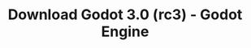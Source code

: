---
# Generated by /tools/generators/src/download_archive_generator !!! do not edit by hand !!!
title: 'Download Godot 3.0 (rc3) - Godot Engine'
type: 'download/archive'
name: '3.0'
flavor: 'rc3'
release_date: '2018-01-24T02:00:00-00:00'
release_notes: 'article/dev-snapshot-godot-3-0-rc-3/'
primaryPlatforms:
  - 'android.apk'
  - 'linux.64'
  - 'macos.universal'
  - 'windows.64'
  - 'linux_server.headless.64'
  - 'web'
  - 'templates'
links:
  android.apk:
    name: 'android.apk'
    title: 'Android'
    caption: 'Universal APK (ARM64 + ARMv7 + x86_64 + x86)'
    tags:
      - 'APK download'
      - 'ARM64/v7'
      - 'x86 (64 & 32 bit)'
    hosts:
      github_builds:
        regular: 'https://github.com/godotengine/godot-builds/releases/download/3.0-rc3/Godot_v3.0-rc3_android_editor.apk'
        mono: '#'
      github:
        regular: 'https://github.com/godotengine/godot/releases/download/3.0-rc3/Godot_v3.0-rc3_android_editor.apk'
        mono: '#'
  linux.64:
    name: 'linux.64'
    title: 'Linux'
    caption: 'Standard (x86_64)'
    tags:
      - '64 bit'
    hosts:
      github_builds:
        regular: 'https://github.com/godotengine/godot-builds/releases/download/3.0-rc3/Godot_v3.0-rc3_x11.64.zip'
        mono: 'https://github.com/godotengine/godot-builds/releases/download/3.0-rc3/Godot_v3.0-rc3_mono_x11_64.zip'
      github:
        regular: 'https://github.com/godotengine/godot/releases/download/3.0-rc3/Godot_v3.0-rc3_x11.64.zip'
        mono: 'https://github.com/godotengine/godot/releases/download/3.0-rc3/Godot_v3.0-rc3_mono_x11_64.zip'
  macos.universal:
    name: 'macos.universal'
    title: 'macOS'
    caption: 'Universal (x86_64 + Apple Silicon)'
    tags:
      - 'Intel/Apple Silicon'
      - '64 bit'
    hosts:
      github_builds:
        regular: 'https://github.com/godotengine/godot-builds/releases/download/3.0-rc3/Godot_v3.0-rc3_osx.universal.zip'
        mono: 'https://github.com/godotengine/godot-builds/releases/download/3.0-rc3/Godot_v3.0-rc3_mono_osx.universal.zip'
      github:
        regular: 'https://github.com/godotengine/godot/releases/download/3.0-rc3/Godot_v3.0-rc3_osx.universal.zip'
        mono: 'https://github.com/godotengine/godot/releases/download/3.0-rc3/Godot_v3.0-rc3_mono_osx.universal.zip'
  windows.64:
    name: 'windows.64'
    title: 'Windows'
    caption: 'Standard (x86_64)'
    tags:
      - '64 bit'
    hosts:
      github_builds:
        regular: 'https://github.com/godotengine/godot-builds/releases/download/3.0-rc3/Godot_v3.0-rc3_win64.exe.zip'
        mono: 'https://github.com/godotengine/godot-builds/releases/download/3.0-rc3/Godot_v3.0-rc3_mono_win64.zip'
      github:
        regular: 'https://github.com/godotengine/godot/releases/download/3.0-rc3/Godot_v3.0-rc3_win64.exe.zip'
        mono: 'https://github.com/godotengine/godot/releases/download/3.0-rc3/Godot_v3.0-rc3_mono_win64.zip'
  linux_server.headless.64:
    name: 'linux_server.headless.64'
    title: 'Linux Server'
    caption: 'Headless (x86_64)'
    tags:
      - '64 bit'
      - 'Headless'
    hosts:
      github_builds:
        regular: 'https://github.com/godotengine/godot-builds/releases/download/3.0-rc3/Godot_v3.0-rc3_linux_headless.64.zip'
        mono: 'https://github.com/godotengine/godot-builds/releases/download/3.0-rc3/Godot_v3.0-rc3_mono_linux_headless_64.zip'
      github:
        regular: 'https://github.com/godotengine/godot/releases/download/3.0-rc3/Godot_v3.0-rc3_linux_headless.64.zip'
        mono: 'https://github.com/godotengine/godot/releases/download/3.0-rc3/Godot_v3.0-rc3_mono_linux_headless_64.zip'
  web:
    name: 'web'
    title: 'Web editor'
    caption: ''
    tags:
      - 'Self-hosted'
      - 'Cross-platform'
    hosts:
      github_builds:
        regular: 'https://github.com/godotengine/godot-builds/releases/download/3.0-rc3/Godot_v3.0-rc3_web_editor.zip'
        mono: '#'
      github:
        regular: 'https://github.com/godotengine/godot/releases/download/3.0-rc3/Godot_v3.0-rc3_web_editor.zip'
        mono: '#'
  linux.32:
    name: 'linux.32'
    title: 'Linux'
    caption: 'Standard (x86)'
    tags:
      - '32 bit'
    hosts:
      github_builds:
        regular: 'https://github.com/godotengine/godot-builds/releases/download/3.0-rc3/Godot_v3.0-rc3_x11.32.zip'
        mono: 'https://github.com/godotengine/godot-builds/releases/download/3.0-rc3/Godot_v3.0-rc3_mono_x11_32.zip'
      github:
        regular: 'https://github.com/godotengine/godot/releases/download/3.0-rc3/Godot_v3.0-rc3_x11.32.zip'
        mono: 'https://github.com/godotengine/godot/releases/download/3.0-rc3/Godot_v3.0-rc3_mono_x11_32.zip'
  windows.32:
    name: 'windows.32'
    title: 'Windows'
    caption: 'Standard (x86)'
    tags:
      - '32 bit'
    hosts:
      github_builds:
        regular: 'https://github.com/godotengine/godot-builds/releases/download/3.0-rc3/Godot_v3.0-rc3_win32.exe.zip'
        mono: 'https://github.com/godotengine/godot-builds/releases/download/3.0-rc3/Godot_v3.0-rc3_mono_win32.zip'
      github:
        regular: 'https://github.com/godotengine/godot/releases/download/3.0-rc3/Godot_v3.0-rc3_win32.exe.zip'
        mono: 'https://github.com/godotengine/godot/releases/download/3.0-rc3/Godot_v3.0-rc3_mono_win32.zip'
  linux_server.64:
    name: 'linux_server.64'
    title: 'Linux Server'
    caption: 'Standard (x86_64)'
    tags:
      - '64 bit'
    hosts:
      github_builds:
        regular: 'https://github.com/godotengine/godot-builds/releases/download/3.0-rc3/Godot_v3.0-rc3_linux_server.64.zip'
        mono: 'https://github.com/godotengine/godot-builds/releases/download/3.0-rc3/Godot_v3.0-rc3_mono_linux_server_64.zip'
      github:
        regular: 'https://github.com/godotengine/godot/releases/download/3.0-rc3/Godot_v3.0-rc3_linux_server.64.zip'
        mono: 'https://github.com/godotengine/godot/releases/download/3.0-rc3/Godot_v3.0-rc3_mono_linux_server_64.zip'
  aar_library:
    name: 'aar_library'
    title: 'AAR library'
    caption: ''
    tags:
      - 'Android plugins'
      - 'Java'
      - 'Kotlin'
    hosts:
      github_builds:
        regular: 'https://github.com/godotengine/godot-builds/releases/download/3.0-rc3/godot-lib.3.0.rc3.release.aar'
        mono: 'https://github.com/godotengine/godot-builds/releases/download/3.0-rc3/godot-lib.3.0.rc3.mono.release.aar'
      github:
        regular: 'https://github.com/godotengine/godot/releases/download/3.0-rc3/godot-lib.3.0.rc3.release.aar'
        mono: 'https://github.com/godotengine/godot/releases/download/3.0-rc3/godot-lib.3.0.rc3.mono.release.aar'
  templates:
    name: 'templates'
    title: 'Export templates'
    caption: ''
    tags:
      - 'Used to export your games to all supported platforms'
    hosts:
      github_builds:
        regular: 'https://github.com/godotengine/godot-builds/releases/download/3.0-rc3/Godot_v3.0-rc3_export_templates.tpz'
        mono: 'https://github.com/godotengine/godot-builds/releases/download/3.0-rc3/Godot_v3.0-rc3_mono_export_templates.tpz'
      github:
        regular: 'https://github.com/godotengine/godot/releases/download/3.0-rc3/Godot_v3.0-rc3_export_templates.tpz'
        mono: 'https://github.com/godotengine/godot/releases/download/3.0-rc3/Godot_v3.0-rc3_mono_export_templates.tpz'
---